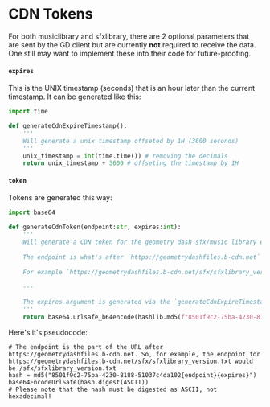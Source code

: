 # CDN Tokens

For both musiclibrary and sfxlibrary, there are 2 optional parameters that are sent by the GD client but are currently **not** required to receive the data. One still may want to implement these into their code for future-proofing.

#### `expires`

This is the UNIX timestamp (seconds) that is an hour later than the current timestamp.
It can be generated like this:

```py
import time

def generateCdnExpireTimestamp():
    '''
    Will generate a unix timestamp offseted by 1H (3600 seconds)
    '''
    unix_timestamp = int(time.time()) # removing the decimals
    return unix_timestamp + 3600 # offseting the timestamp by 1H

```

#### `token`

Tokens are generated this way:

```py
import base64

def generateCdnToken(endpoint:str, expires:int):
    '''
    Will generate a CDN token for the geometry dash sfx/music library endpoint
    
    The endpoint is what's after `https://geometrydashfiles.b-cdn.net`
    
    For example `https://geometrydashfiles.b-cdn.net/sfx/sfxlibrary_version.txt`'s endpoint is `/sfx/sfxlibrary_version.txt`
    
    ---
    
    The expires argument is generated via the `generateCdnExpireTimestamp()` function
    '''
    return base64.urlsafe_b64encode(hashlib.md5(f"8501f9c2-75ba-4230-8188-51037c4da102{endpoint}{expires}".encode()).digest()).decode()
```

Here's it's pseudocode:

```
# The endpoint is the part of the URL after https://geometrydashfiles.b-cdn.net. So, for example, the endpoint for https://geometrydashfiles.b-cdn.net/sfx/sfxlibrary_version.txt would be /sfx/sfxlibrary_version.txt
hash = md5("8501f9c2-75ba-4230-8188-51037c4da102{endpoint}{expires}")
base64EncodeUrlSafe(hash.digest(ASCII))
# Please note that the hash must be digested as ASCII, not hexadecimal!
```


